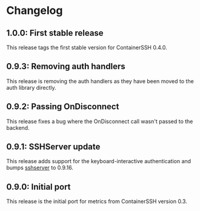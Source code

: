 # Changelog

## 1.0.0: First stable release

This release tags the first stable version for ContainerSSH 0.4.0.

## 0.9.3: Removing auth handlers

This release is removing the auth handlers as they have been moved to the auth library directly.

## 0.9.2: Passing OnDisconnect

This release fixes a bug where the OnDisconnect call wasn't passed to the backend.

## 0.9.1: SSHServer update

This release adds support for the keyboard-interactive authentication and bumps [sshserver](https://github.com/containerssh/sshserver) to 0.9.16.

## 0.9.0: Initial port

This release is the initial port for metrics from ContainerSSH version 0.3.